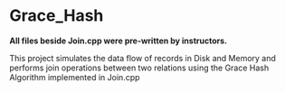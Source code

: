 # Grace_Hash

**All files beside Join.cpp were pre-written by instructors.**

This project simulates the data flow of records in Disk and Memory and performs join operations between two relations using the Grace Hash Algorithm implemented in Join.cpp
